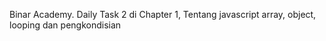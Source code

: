 Binar Academy. Daily Task 2 di Chapter 1, Tentang javascript array, object, looping dan pengkondisian
